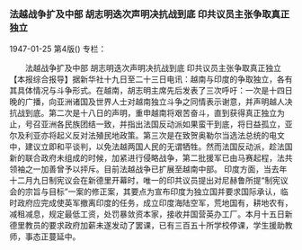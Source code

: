 ### 法越战争扩及中部  胡志明迭次声明决抗战到底  印共议员主张争取真正独立

1947-01-25
第4版()
专栏：

　　法越战争扩及中部
    胡志明迭次声明决抗战到底
    印共议员主张争取真正独立
    【本报综合报导】据新华社十九日至二十三日电讯：越南与印度的争取独立，各有其具体情况与斗争形式。在越南，胡志明主席先后发表了三次呼吁：一次是十四日晚的广播，向亚洲诸国及世界人士对越南独立斗争之同情表示谢意，并声明越人决抗战到底。第二次是十八日的声明，重申越南将艰苦奋斗，直到获得真正独立为止，号召亚洲各民族团结一致，并指出法国反动派如果蛮干到底，将日益孤立，亚尔及利亚亦将起义反对法殖民地政策。第三次是在致贺奥勒尔当选法总统的电文中，建议立即和平谈判，以免法越两国人民的无谓牺牲。然而法国反动派，趁法国新的联合政府未组成的时候，加紧进行侵略战争，第二批援军已由马赛起程，法共领袖之一加善曾予以抨斥。目前法越战争已扩展至越南中部。
    印度方面，当去年十二月九日制宪议会在新德里开幕时，唯一的印共议员提出对尼赫鲁所提“制宪议会的宗旨与目标”一案的修正案，其要点为宣布印度为独立国并要求国际承认，临时政府应完成使英军撤离印度的任务，成立印度海陆空军，荒地国有，耕地农有，减租减息，规定最低工资，处罚暴敛资本家，接收并国营英办工厂。本月十五日新德里教员的要求政府加薪未遂发动了罢课，已有三百五十所学校停课，学生援助教师，事态正蔓延中。
